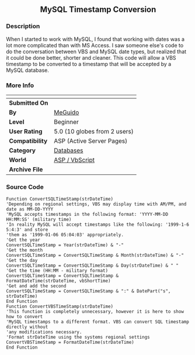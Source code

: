 ﻿<div align="center">

## MySQL Timestamp Conversion


</div>

### Description

When I started to work with MySQL, I found that working with dates was a lot more complicated than with MS Access. I saw someone else's code to do the conversation between VBS and MySQL date types, but realized that it could be done better, shorter and cleaner. This code will allow a VBS timestamp to be converted to a timestamp that will be accepted by a MySQL database.
 
### More Info
 


<span>             |<span>
---                |---
**Submitted On**   |
**By**             |[MeGuido](https://github.com/Planet-Source-Code/PSCIndex/blob/master/ByAuthor/meguido.md)
**Level**          |Beginner
**User Rating**    |5.0 (10 globes from 2 users)
**Compatibility**  |ASP \(Active Server Pages\)
**Category**       |[Databases](https://github.com/Planet-Source-Code/PSCIndex/blob/master/ByCategory/databases__4-5.md)
**World**          |[ASP / VbScript](https://github.com/Planet-Source-Code/PSCIndex/blob/master/ByWorld/asp-vbscript.md)
**Archive File**   |[](https://github.com/Planet-Source-Code/meguido-mysql-timestamp-conversion__4-8659/archive/master.zip)





### Source Code

```
Function ConvertSQLTimeStamp(strDateTime)
'Depending on regional settings, VBS may display time with AM/PM, and date as MM-DD-YYYY
'MySQL accepts timestamps in the following format: 'YYYY-MM-DD HH:MM:SS' (military time)
'In reality MySQL will accept timestamps like the following: '1999-1-6 5:4:3' and store
'them as '1999-01-06 05:04:03' appropriately.
'Get the year
ConvertSQLTimeStamp = Year(strDateTime) & "-"
'Get the month
ConvertSQLTimeStamp = ConvertSQLTimeStamp & Month(strDateTime) & "-"
'Get the day
ConvertSQLTimeStamp = ConvertSQLTimeStamp & Day(strDateTime) & " "
'Get the time (HH:MM - military format)
ConvertSQLTimeStamp = ConvertSQLTimeStamp & FormatDateTime(strDateTime, vbShortTime)
'Get and add the second
ConvertSQLTimeStamp = ConvertSQLTimeStamp & ":" & DatePart("s", strDateTime)
End Function
Function ConvertVBSTimeStamp(strDateTime)
'This function is completely unnecessary, however it is here to show how to convert
'MySQL timestamps to a different format. VBS can convert SQL timestamp directly without
'any modifications necessary.
'Format strDateTime using the systems regional settings
ConvertVBSTimeStamp = FormatDateTime(strDateTime)
End Function
```

